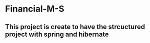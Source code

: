 # Financial-M-S

## This project is create to have the strcuctured project with spring and hibernate
